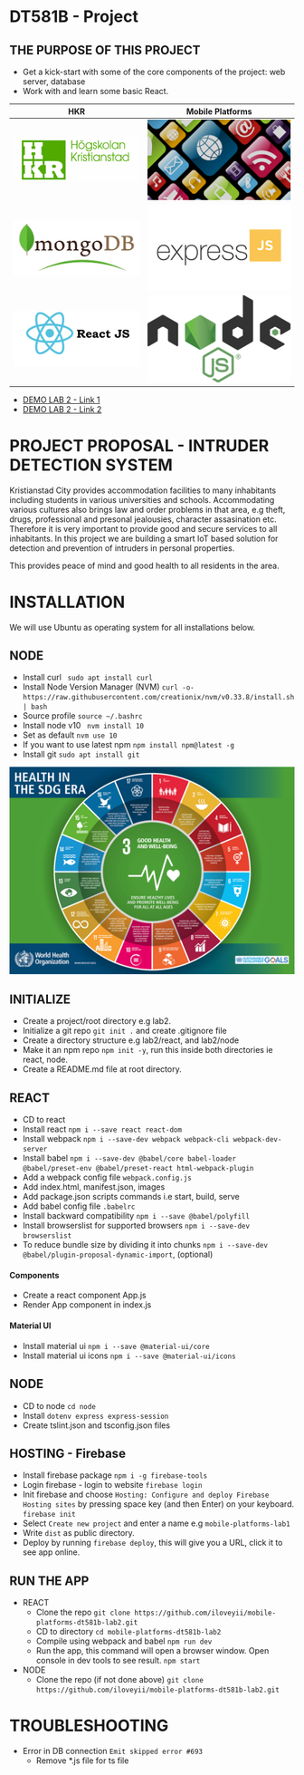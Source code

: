 DT581B - Project
=====================================


## THE PURPOSE OF THIS PROJECT
   * Get a kick-start with some of the core components of the project: web server, database
   * Work with and learn some basic React.

HKR                   |  Mobile Platforms
:-------------------------:|:-------------------------:
![hkr](https://github.com/iloveyii/mobile-platforms-dt581b-lab2/blob/master/react/public/images/hkr.png)  |  ![DT581B](https://github.com/iloveyii/mobile-platforms-dt581b-lab2/blob/master/react/public/images/dt581b.png)
![mongo](https://github.com/iloveyii/mobile-platforms-dt581b-lab2/blob/master/react/public/images/mongodb.png)  |  ![express](https://github.com/iloveyii/mobile-platforms-dt581b-lab2/blob/master/react/public/images/expressjs.png)
![react](https://github.com/iloveyii/mobile-platforms-dt581b-lab2/blob/master/react/public/images/reactjs.png)  |  ![node](https://github.com/iloveyii/mobile-platforms-dt581b-lab2/blob/master/react/public/images/nodejs.png)


   * [DEMO LAB 2 - Link 1](http://softhem.se:4000/)
   * [DEMO LAB 2 - Link 2](https://mobile-platforms-lab2.web.app/)


# PROJECT PROPOSAL - INTRUDER DETECTION SYSTEM
  Kristianstad City provides accommodation facilities to many inhabitants including students in various universities and schools.
  Accommodating various cultures also brings law and order problems in that area, e.g theft, drugs, professional and presonal jealousies, character assasination etc. Therefore it is very important to provide good and secure services to all inhabitants.
  In this project we are building a smart IoT based solution for detection and prevention of intruders in personal properties.

  This provides peace of mind and good health to all residents in the area.

# INSTALLATION
We will use Ubuntu as operating system for all installations below.

## NODE
   * Install curl
   ` sudo apt install curl`
   * Install Node Version Manager (NVM)
   ` curl -o- https://raw.githubusercontent.com/creationix/nvm/v0.33.8/install.sh | bash `
   * Source profile ` source ~/.bashrc `
   * Install node v10 ` nvm install 10`
   * Set as default ` nvm use 10 `
   * If you want to use latest npm ` npm install npm@latest -g `
   * Install git `sudo apt install git`

  ![SDG](https://github.com/iloveyii/mobile-platforms-dt581b-project/blob/master/images/good-health-and-well-being-sdg.jpg)

## INITIALIZE
   * Create a project/root directory e.g lab2.
   * Initialize a git repo `git init .` and create .gitignore file
   * Create a directory structure e.g lab2/react, and lab2/node
   * Make it an npm repo `npm init -y`, run this inside both directories ie react, node.
   * Create a README.md file at root directory.

## REACT
   * CD to react
   * Install react `npm i --save react react-dom`
   * Install webpack `npm i --save-dev webpack webpack-cli webpack-dev-server`
   * Install babel `npm i --save-dev @babel/core babel-loader @babel/preset-env @babel/preset-react html-webpack-plugin`
   * Add a webpack config file `webpack.config.js`
   * Add index.html, manifest.json, images
   * Add package.json scripts commands i.e start, build, serve
   * Add babel config file `.babelrc`
   * Install backward compatibility `npm i --save @babel/polyfill`
   * Install browserslist for supported browsers `npm i --save-dev browserslist`
   * To reduce bundle size by dividing it into chunks `npm i --save-dev @babel/plugin-proposal-dynamic-import`, (optional)

#### Components
   * Create a react component App.js
   * Render App component in index.js

#### Material UI
   * Install material ui `npm i --save @material-ui/core`
   * Install material ui icons `npm i --save @material-ui/icons`


## NODE
   * CD to node `cd node`
   * Install `dotenv express express-session`
   * Create tslint.json and tsconfig.json files


## HOSTING - Firebase
   * Install firebase package
     `npm i -g firebase-tools`
   * Login firebase - login to website
     `firebase login`
   * Init firebase and choose `Hosting: Configure and deploy Firebase Hosting sites` by pressing space key (and then Enter) on your keyboard.
     `firebase init`
   * Select `Create new project` and enter a name e.g `mobile-platforms-lab1`
   * Write `dist` as public directory.
   * Deploy by running  `firebase deploy`, this will give you a URL, click it to see app online.


## RUN THE APP
   * REACT
       * Clone the repo
         `git clone https://github.com/iloveyii/mobile-platforms-dt581b-lab2.git`
       * CD to directory
         `cd mobile-platforms-dt581b-lab2`
       * Compile using webpack and babel
         `npm run dev`
       * Run the app, this command will open a browser window. Open console in dev tools to see result.
         `npm start`
   * NODE
       * Clone the repo (if not done above)
         `git clone https://github.com/iloveyii/mobile-platforms-dt581b-lab2.git`


 # TROUBLESHOOTING
   * Error in DB connection `Emit skipped error #693`
     * Remove *.js file for ts file
